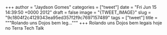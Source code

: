 
+++
author = "Jaydson Gomes"
categories = ["tweet"]
date = "Fri Jun 15 14:39:50 +0000 2012"
draft = false
image = "{TWEET_IMAGE}"
slug = "9c1804f2c4129343ea95ed357f2f9c7697157489"
tags = ["tweet"]
title = """Rolando uns Dojos bem leg..."""
+++
Rolando uns Dojos bem legais hoje no Terra Tech Talk
